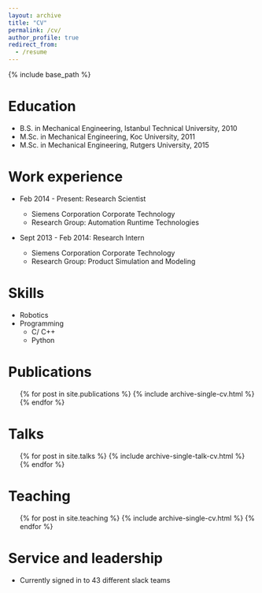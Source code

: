 ```yaml
---
layout: archive
title: "CV"
permalink: /cv/
author_profile: true
redirect_from:
  - /resume
---
```


{% include base_path %}

Education
======
* B.S. in Mechanical Engineering, Istanbul Technical University, 2010
* M.Sc. in Mechanical Engineering, Koc University, 2011
* M.Sc. in Mechanical Engineering, Rutgers University, 2015

Work experience
======
* Feb 2014 - Present: Research Scientist
  * Siemens Corporation Corporate Technology
  * Research Group: Automation Runtime Technologies

* Sept 2013 - Feb 2014: Research Intern
  * Siemens Corporation Corporate Technology
  * Research Group: Product Simulation and Modeling
  
Skills
======
* Robotics
* Programming
  * C/ C++
  * Python

Publications
======
  <ul>{% for post in site.publications %}
    {% include archive-single-cv.html %}
  {% endfor %}</ul>
  
Talks
======
  <ul>{% for post in site.talks %}
    {% include archive-single-talk-cv.html %}
  {% endfor %}</ul>
  
Teaching
======
  <ul>{% for post in site.teaching %}
    {% include archive-single-cv.html %}
  {% endfor %}</ul>
  
Service and leadership
======
* Currently signed in to 43 different slack teams
